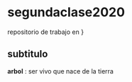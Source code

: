 # segundaclase2020
repositorio de trabajo en }

## subtitulo


**arbol** : ser vivo que nace de la tierra
